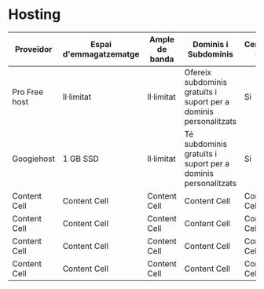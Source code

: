 # Hosting
| Proveïdor  | Espai d'emmagatzematge | Ample de banda  | Dominis i Subdominis | Certificat SSL  | Publicitat | Altres Característiques | Enllaç |
| ------------- | ------------- | ------------- | ------------- | ------------- | ------------- | ------------- | ------------- |
| Pro Free host | Il·limitat | Il·limitat | Ofereix subdominis gratuïts i suport per a dominis personalitzats | Si | No te publicitat forçada | Te suport de suport PHP i MySQL | [Profreehost.com](https://profreehost.com/) |
| Googiehost | 1 GB SSD | Il·limitat | Té subdominis gratuïts i suport per a dominis personalitzats | Si | No te publicitat | Servidors SSD, té integrat un cPanel | [Googiehost.com](https:googiehost.com/) |
| Content Cell  | Content Cell  | Content Cell  | Content Cell  | Content Cell  | Content Cell  | Content Cell  | Content Cell  | Content Cell  |
| Content Cell  | Content Cell  | Content Cell  | Content Cell  | Content Cell  | Content Cell  | Content Cell  | Content Cell  | Content Cell  |
| Content Cell  | Content Cell  | Content Cell  | Content Cell  | Content Cell  | Content Cell  | Content Cell  | Content Cell  | Content Cell  |
| Content Cell  | Content Cell  | Content Cell  | Content Cell  | Content Cell  | Content Cell  | Content Cell  | Content Cell  | Content Cell  |

